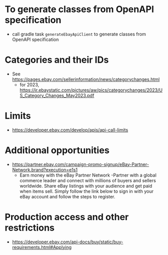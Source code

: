 # To generate classes from OpenAPI specification
* call gradle task `generateEbayApiClient` to generate classes from OpenAPI specification

# Categories and their IDs
* See https://pages.ebay.com/sellerinformation/news/categorychanges.html
  * for 2023, https://ir.ebaystatic.com/pictures/aw/pics/categorychanges/2023/US_Category_Changes_May2023.pdf

# Limits
* https://developer.ebay.com/develop/apis/api-call-limits

# Additional opportunities
* https://partner.ebay.com/campaign-promo-signup/eBay-Partner-Network.brand?execution=e1s1
  * Earn money with the eBay Partner Network -Partner with a global commerce leader and connect with millions of 
    buyers and sellers worldwide. Share eBay listings with your audience and get paid when items sell. Simply follow the link below to sign in with your eBay account and follow the steps to register.

# Production access and other restrictions
* https://developer.ebay.com/api-docs/buy/static/buy-requirements.html#Applying
